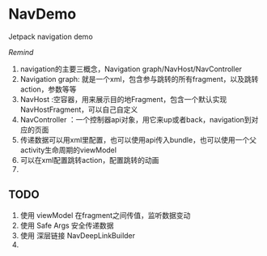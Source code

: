 # NavDemo
 Jetpack navigation demo

_Remind_
1. navigation的主要三概念，Navigation graph/NavHost/NavController
2. Navigation graph: 就是一个xml，包含参与跳转的所有fragment，以及跳转action，参数等等
3. NavHost :空容器，用来展示目的地Fragment，包含一个默认实现 NavHostFragment，可以自己自定义
4. NavController ：一个控制器api对象，用它来up或者back，navigation到对应的页面
5. 传递数据可以用xml里配置，也可以使用api传入bundle，也可以使用一个父activity生命周期的viewModel
6. 可以在xml配置跳转action，配置跳转的动画
7. 


## TODO 
1. 使用 viewModel 在fragment之间传值，监听数据变动
2. 使用 Safe Args 安全传递数据
3. 使用 深层链接 NavDeepLinkBuilder 
4. 